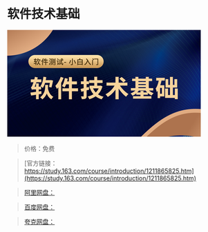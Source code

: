 # 软件技术基础

![img](../../../assets/study163/free/2cce14bc74814e85ab1ea8f055e7c6b4.png)

> 价格：免费

> [官方链接：https://study.163.com/course/introduction/1211865825.htm](https://study.163.com/course/introduction/1211865825.htm)

> [阿里网盘：]()

> [百度网盘：]()

> [夸克网盘：]()
